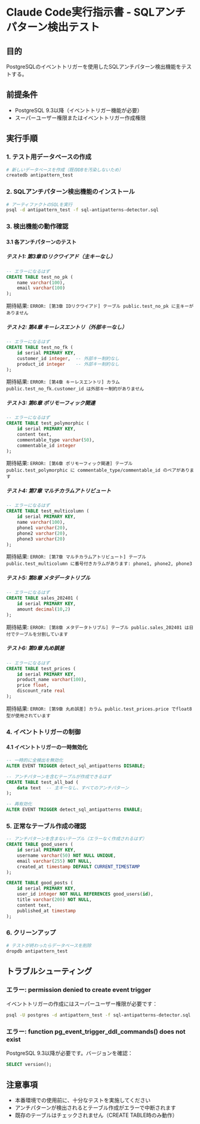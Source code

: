 # Claude Code実行指示書 - SQLアンチパターン検出テスト

## 目的
PostgreSQLのイベントトリガーを使用したSQLアンチパターン検出機能をテストする。

## 前提条件
- PostgreSQL 9.3以降（イベントトリガー機能が必要）
- スーパーユーザー権限またはイベントトリガー作成権限

## 実行手順

### 1. テスト用データベースの作成
```bash
# 新しいデータベースを作成（既存DBを汚染しないため）
createdb antipattern_test
```

### 2. SQLアンチパターン検出機能のインストール
```bash
# アーティファクトのSQLを実行
psql -d antipattern_test -f sql-antipatterns-detector.sql
```

### 3. 検出機能の動作確認

#### 3.1 各アンチパターンのテスト

##### テスト1: 第3章 IDリクワイアド（主キーなし）
```sql
-- エラーになるはず
CREATE TABLE test_no_pk (
    name varchar(100),
    email varchar(100)
);
```
期待結果: `ERROR: [第3章 IDリクワイアド] テーブル public.test_no_pk に主キーがありません`

##### テスト2: 第4章 キーレスエントリ（外部キーなし）
```sql
-- エラーになるはず
CREATE TABLE test_no_fk (
    id serial PRIMARY KEY,
    customer_id integer,  -- 外部キー制約なし
    product_id integer    -- 外部キー制約なし
);
```
期待結果: `ERROR: [第4章 キーレスエントリ] カラム public.test_no_fk.customer_id は外部キー制約がありません`

##### テスト3: 第6章 ポリモーフィック関連
```sql
-- エラーになるはず
CREATE TABLE test_polymorphic (
    id serial PRIMARY KEY,
    content text,
    commentable_type varchar(50),
    commentable_id integer
);
```
期待結果: `ERROR: [第6章 ポリモーフィック関連] テーブル public.test_polymorphic に commentable_type/commentable_id のペアがあります`

##### テスト4: 第7章 マルチカラムアトリビュート
```sql
-- エラーになるはず
CREATE TABLE test_multicolumn (
    id serial PRIMARY KEY,
    name varchar(100),
    phone1 varchar(20),
    phone2 varchar(20),
    phone3 varchar(20)
);
```
期待結果: `ERROR: [第7章 マルチカラムアトリビュート] テーブル public.test_multicolumn に番号付きカラムがあります: phone1, phone2, phone3`

##### テスト5: 第8章 メタデータトリブル
```sql
-- エラーになるはず
CREATE TABLE sales_202401 (
    id serial PRIMARY KEY,
    amount decimal(10,2)
);
```
期待結果: `ERROR: [第8章 メタデータトリブル] テーブル public.sales_202401 は日付でテーブルを分割しています`

##### テスト6: 第9章 丸め誤差
```sql
-- エラーになるはず
CREATE TABLE test_prices (
    id serial PRIMARY KEY,
    product_name varchar(100),
    price float,
    discount_rate real
);
```
期待結果: `ERROR: [第9章 丸め誤差] カラム public.test_prices.price でfloat8型が使用されています`

### 4. イベントトリガーの制御

#### 4.1 イベントトリガーの一時無効化
```sql
-- 一時的に全検出を無効化
ALTER EVENT TRIGGER detect_sql_antipatterns DISABLE;

-- アンチパターンを含むテーブルが作成できるはず
CREATE TABLE test_all_bad (
    data text  -- 主キーなし、すべてのアンチパターン
);

-- 再有効化
ALTER EVENT TRIGGER detect_sql_antipatterns ENABLE;
```

### 5. 正常なテーブル作成の確認
```sql
-- アンチパターンを含まないテーブル（エラーなく作成されるはず）
CREATE TABLE good_users (
    id serial PRIMARY KEY,
    username varchar(50) NOT NULL UNIQUE,
    email varchar(255) NOT NULL,
    created_at timestamp DEFAULT CURRENT_TIMESTAMP
);

CREATE TABLE good_posts (
    id serial PRIMARY KEY,
    user_id integer NOT NULL REFERENCES good_users(id),
    title varchar(200) NOT NULL,
    content text,
    published_at timestamp
);
```

### 6. クリーンアップ
```bash
# テストが終わったらデータベースを削除
dropdb antipattern_test
```

## トラブルシューティング

### エラー: permission denied to create event trigger
イベントトリガーの作成にはスーパーユーザー権限が必要です：
```bash
psql -U postgres -d antipattern_test -f sql-antipatterns-detector.sql
```

### エラー: function pg_event_trigger_ddl_commands() does not exist
PostgreSQL 9.3以降が必要です。バージョンを確認：
```sql
SELECT version();
```

## 注意事項
- 本番環境での使用前に、十分なテストを実施してください
- アンチパターンが検出されるとテーブル作成がエラーで中断されます
- 既存のテーブルはチェックされません（CREATE TABLE時のみ動作）